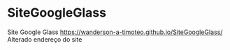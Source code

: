 # SiteGoogleGlass
Site Google Glass
https://wanderson-a-timoteo.github.io/SiteGoogleGlass/
Alterado endereço do site